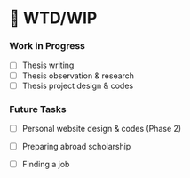 # 📄 WTD/WIP

### Work in Progress

* [ ] Thesis writing
* [ ] Thesis observation & research
* [ ] Thesis project design & codes

### Future Tasks

* [ ] Personal website design & codes \(Phase 2\)
* [ ] Preparing abroad scholarship
* [ ] Finding a job

